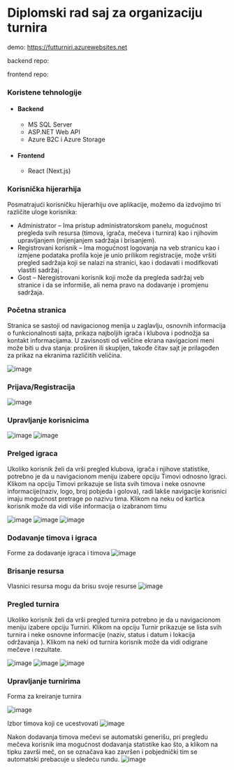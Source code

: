 # Diplomski rad saj za organizaciju turnira
demo: <https://futturniri.azurewebsites.net>

backend repo:

frontend repo:

### Koristene tehnologije
- #### Backend
  - MS SQL Server
  - ASP.NET Web API
  - Azure B2C i Azure Storage
- #### Frontend
  - React (Next.js)

### Korisnička hijerarhija 
 
Posmatrajući korisničku hijerarhiju ove aplikacije, možemo da izdvojimo tri različite uloge korisnika:  
-	Administrator – Ima pristup administratorskom panelu, mogućnost pregleda svih resursa (timova, igrača, mečeva i turnira) kao i njihovim upravljanjem (mijenjanjem sadržaja i brisanjem).  
-	Registrovani korisnik – Ima mogućnost logovanja na veb stranicu kao i izmjene podataka profila koje je unio prilikom registracije, može vršiti pregled sadržaja koji se nalazi na stranici, kao i dodavati i modifkovati vlastiti sadržaj . 
-	Gost – Neregistrovani korisnik koji može da pregleda sadržaj veb stranice i da se informiše, ali nema pravo na dodavanje i promjenu sadržaja.

### Početna stranica
Stranica se sastoji od navigacionog menija u zaglavlju, osnovnih informacija o funkcionalnosti sajta, prikaza najboljih igrača i klubova i podnožja sa kontakt informacijama. U zavisnosti od veličine ekrana navigacioni  meni može biti u dva stanja: proširen ili skupljen, takođe čitav sajt je prilagođen za prikaz na ekranima različitih veličina.

 ![image](https://github.com/Dragan321/diplomski_turniri-https-futturniri.azurewebsites.net-/assets/60924925/ca2e68df-3a7a-49b7-a3cb-fccf38e87e69)

### Prijava/Registracija
![image](https://github.com/Dragan321/diplomski_turniri-https-futturniri.azurewebsites.net-/assets/60924925/3a988358-d5e5-44db-b777-cd6e62f35872)

### Upravljanje korisnicima
![image](https://github.com/Dragan321/diplomski_turniri-https-futturniri.azurewebsites.net-/assets/60924925/2be8966d-259d-450a-b8bf-82678b7a914d)
![image](https://github.com/Dragan321/diplomski_turniri-https-futturniri.azurewebsites.net-/assets/60924925/5685da4d-6c0a-4129-bfd2-cb9c9c4f26ef)

### Prelged igraca 
Ukoliko korisnik želi da vrši pregled klubova, igrača i njihove statistike, potrebno je da u navigacionom meniju izabere opciju Timovi  odnosno Igraci. Klikom na opciju Timovi prikazuje se lista svih timova i neke osnovne informacije(naziv, logo, broj pobjeda i golova), radi lakše navigacije korisnici imaju mogućnost pretrage po nazivu tima. Klikom na neku od kartica korisnik može da vidi više informacija o izabranom timu

![image](https://github.com/Dragan321/diplomski_turniri-https-futturniri.azurewebsites.net-/assets/60924925/96853348-0964-4338-86be-339c24470283)
![image](https://github.com/Dragan321/diplomski_turniri-https-futturniri.azurewebsites.net-/assets/60924925/587fe7c1-604b-4109-b8b7-1523c2fed093)
![image](https://github.com/Dragan321/diplomski_turniri-https-futturniri.azurewebsites.net-/assets/60924925/0fa4d1c1-997d-4b23-a61f-7687e19615c7)

### Dodavanje timova i igraca
Forme za dodavanje igraca i timova
![image](https://github.com/Dragan321/diplomski_turniri-https-futturniri.azurewebsites.net-/assets/60924925/8fcf4c7b-2b47-4f2f-885f-da02a1127971)

### Brisanje resursa 
Vlasnici resursa mogu da brisu svoje resurse 
![image](https://github.com/Dragan321/diplomski_turniri-https-futturniri.azurewebsites.net-/assets/60924925/90e63c9b-adcc-4616-8f7e-e91da4867bd1)

### Pregled turnira
Ukoliko korisnik želi da vrši pregled turnira potrebno je da u navigacionom meniju izabere opciju Turniri. Klikom na opciju Turnir prikazuje se lista svih turnira i neke osnovne informacije (naziv, status i datum i lokacija održavanja ). Klikom na neki od turnira korisnik može da vidi odigrane mečeve i rezultate. 

![image](https://github.com/Dragan321/diplomski_turniri-https-futturniri.azurewebsites.net-/assets/60924925/a3871561-f4b8-4e13-9641-341016961f1b)
![image](https://github.com/Dragan321/diplomski_turniri-https-futturniri.azurewebsites.net-/assets/60924925/57dd3353-fe12-4bc6-92a2-3d588bf35147)
![image](https://github.com/Dragan321/diplomski_turniri-https-futturniri.azurewebsites.net-/assets/60924925/54ffa2ee-4ffc-4d3a-8844-1b61be870160)

### Upravljanje turnirima
Forma za kreiranje turnira

![image](https://github.com/Dragan321/diplomski_turniri-https-futturniri.azurewebsites.net-/assets/60924925/a99f5b83-1978-4498-b00c-094f4bfe484e)

Izbor timova koji ce ucestvovati
![image](https://github.com/Dragan321/diplomski_turniri-https-futturniri.azurewebsites.net-/assets/60924925/7fc844d5-4a81-4c97-95d6-eae459cccfb8)

Nakon dodavanja timova mečevi se automatski generišu, pri pregledu mečeva korisnik ima mogućnost dodavanja statistike kao što, a klikom na tipku završi meč, on se označava kao završen i pobjednički tim se automatski prebacuje u sledeću rundu.
![image](https://github.com/Dragan321/diplomski_turniri-https-futturniri.azurewebsites.net-/assets/60924925/27875d20-e3fe-4575-ad04-2954ce4425ec)







